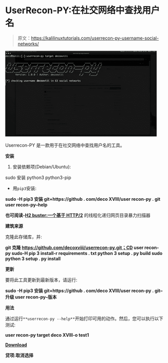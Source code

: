 # UserRecon-PY:在社交网络中查找用户名

> 原文：<https://kalilinuxtutorials.com/userrecon-py-username-social-networks/>

[![UserRecon-PY : Find Username In Social Networks](img//2f78288d23d144783ba6bd674735eb78.png "UserRecon-PY : Find Username In Social Networks")](https://1.bp.blogspot.com/-DYsXwX4QSxI/XPZeyWgVmPI/AAAAAAAAAos/izJWg-6w5IQb7K1nXT4I-ELS0kZYK6jlQCLcBGAs/s1600/GIF.gif)

Userrecon-PY 是一款用于在社交网络中查找用户名的工具。

**安装**

1.  安装依赖项(Debian/Ubuntu):

sudo 安装 python3 python3-pip

*   用`pip3`安装:

**sudo -H pip3 安装 git+https://github . com/deco XVIII/user recon-py . git user recon-py–help**

**也可阅读-[H2 buster:一个基于 HTTP/2](https://kalilinuxtutorials.com/h2buster/)** 的线程化递归网页目录暴力扫描器

**建筑来源**

克隆此存储库，并:

**git 克隆 https://github.com/decoxviii/userrecon-py.git；CD user recon-py sudo-H pip 3 install-r requirements . txt
python 3 setup . py build
sudo python 3 setup . py install**

**更新**

要将此工具更新到最新版本，请运行:

**sudo -H pip3 安装 git+https://github . com/deco XVIII/user recon-py . git–升级 user recon-py–版本**

**用法**

通过运行`**userrecon-py --help**`开始打印可用的动作。然后，您可以执行以下测试:

**user recon-py target deco XVIII-o test1**

[**Download**](https://github.com/decoxviii/userrecon-py)

**贷项:取消选择**